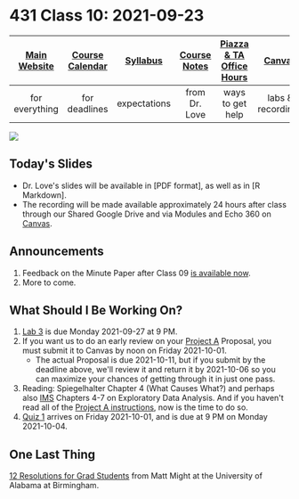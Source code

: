 # 431 Class 10: 2021-09-23

[Main Website](https://thomaselove.github.io/431/) | [Course Calendar](https://thomaselove.github.io/431/calendar.html) | [Syllabus](https://thomaselove.github.io/431-2021-syllabus/) | [Course Notes](https://thomaselove.github.io/431-notes/) | [Piazza & TA Office Hours](https://thomaselove.github.io/431/contact.html) | [Canvas](https://canvas.case.edu) | [Data and Code](https://github.com/THOMASELOVE/431-data)
:-----------: | :--------------: | :----------: | :---------: | :-------------: | :-----------: | :------------:
for everything | for deadlines | expectations | from Dr. Love | ways to get help | labs & recordings | for downloads

![](https://github.com/THOMASELOVE/431-2021/blob/main/classes/class10/images/drob_2018-08-01.PNG)

## Today's Slides

- Dr. Love's slides will be available in [PDF format], as well as in [R Markdown].
- The recording will be made available approximately 24 hours after class through our Shared Google Drive and via Modules and Echo 360 on [Canvas](https://canvas.case.edu).

## Announcements

1. Feedback on the Minute Paper after Class 09 [is available now](https://bit.ly/431-2021-min9-feedback).
2. More to come.

## What Should I Be Working On?

1. [Lab 3](https://github.com/THOMASELOVE/431-2021/blob/main/labs/lab03/lab03.md) is due Monday 2021-09-27 at 9 PM.
2. If you want us to do an early review on your [Project A](https://thomaselove.github.io/431-2021-projectA/) Proposal, you must submit it to Canvas by noon on Friday 2021-10-01.
    - The actual Proposal is due 2021-10-11, but if you submit by the deadline above, we'll review it and return it by 2021-10-06 so you can maximize your chances of getting through it in just one pass.
3. Reading: Spiegelhalter Chapter 4 (What Causes What?) and perhaps also [IMS](https://openintro-ims.netlify.app/) Chapters 4-7 on Exploratory Data Analysis. And if you haven't read all of the [Project A instructions](https://thomaselove.github.io/431-2021-projectA/), now is the time to do so.
4. [Quiz 1](https://github.com/THOMASELOVE/431-2021/tree/main/quizzes) arrives on Friday 2021-10-01, and is due at 9 PM on Monday 2021-10-04.

## One Last Thing

[12 Resolutions for Grad Students](https://matt.might.net/articles/grad-student-resolutions/) from Matt Might at the University of Alabama at Birmingham.
